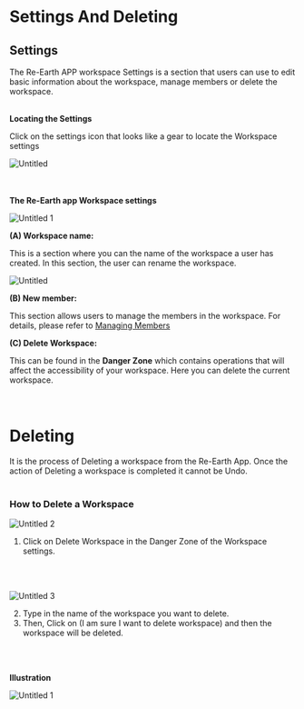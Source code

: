 # Settings And Deleting

## Settings

The Re-Earth APP workspace Settings is a section that users can use to edit basic information about the workspace, manage members or delete the workspace.
<br>
<br>

**Locating the Settings**

Click on the settings icon that looks like a gear to locate the Workspace settings

![Untitled](https://github.com/CS-eukarya/User-Manual-English-/assets/154571156/164d4908-f219-47f8-96a8-d9da09626133)       
<br>
<br>

**The Re-Earth app Workspace settings**

![Untitled 1](https://github.com/CS-eukarya/User-Manual-English-/assets/154571156/4a6bd35c-2165-4ee8-bfaf-705ae0d73606)

**(A) Workspace name:**

This is a section where you can the name of the workspace a user has created. In this section, the user can rename the workspace. 

![Untitled](https://github.com/CS-eukarya/User-Manual-English-/assets/154571156/7d18a9ae-07cf-4b3e-8fd7-b0193b1c00c5)

**(B) New member:**

This section allows users to manage the members in the workspace. For details, please refer to [Managing Members](https://github.com/CS-eukarya/User-Manual-English-/blob/4b94e8f57a970c473f6d520715c2ae341f83dfd3/Managing%20Members.md)

**(C) Delete Workspace:**

This can be found in the **Danger Zone** which contains operations that will affect the accessibility of your workspace. Here you can delete the current workspace.
<br>
<br>
<br>

# Deleting

It is the process of Deleting a workspace from the Re-Earth App. Once the action of Deleting a workspace is completed it cannot be Undo.
<br>
<br>

### How to Delete a Workspace

![Untitled 2](https://github.com/CS-eukarya/User-Manual-English-/assets/154571156/7b1dda2b-288d-4c1a-996c-f56b4f73ccb3)

1. Click on Delete Workspace in the Danger Zone of the Workspace settings.
<br>
<br>

![Untitled 3](https://github.com/CS-eukarya/User-Manual-English-/assets/154571156/70b21306-e6b1-4586-9752-6c326959dd62)

2. Type in the name of the workspace you want to delete.
3. Then, Click on (I am sure I want to delete workspace) and then the workspace will be deleted.
<br>
<br>

**Illustration** 

![Untitled 1](https://github.com/CS-eukarya/User-Manual-English-/assets/154571156/3acb30b5-0132-43ac-828d-66641bf93306)
